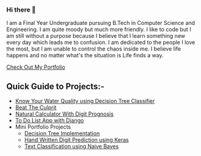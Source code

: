 ### Hi there 👋
<p>
I am a  Final Year Undergraduate pursuing B.Tech in Computer Science and Engineering. I am quite moody but much more friendly. I like to code but I am still without a purpose because I believe that I learn something new every day which leads me to confusion. I am dedicated to the people I love the most, but I am unable to control the chaos inside me. I believe life happens and no matter what's the situation is Life finds a way.
</p>

<p>
<a href="https://thesurajkmr.github.io" target="_blank">Check Out My Portfolio</a> 
</p>
<h2>Quick Guide to Projects:-</h2>
<ul>
  <li>
  <a href="https://gangawaterproject.herokuapp.com/" target="_blank">Know Your Water Quality using Decision Tree Classifier</a>
  </li>
  <li>
      <a href="https://github.com/thesurajkmr/Beat-THE-Culprit" target="_blank">Beat The Culprit</a>
  </li>
  <li>
  <a href="https://github.com/thesurajkmr/Natural-Calculator-with-Digit-Prognosis" target="_blank">Natural Calculator With Digit Prognosis</a>
  </li>
    <li>
  <a href="https://github.com/thesurajkmr/to_do_list_app_with_Django/blob/main/README.md/" target="_blank">To Do List App with Django</a>
  </li>
  <li>
    Mini Portfolio Projects
        <ul>
          <li>
            <a href="https://github.com/thesurajkmr/My-Portfolio-Project/tree/main/Decision%20Tree%20Implementation" target="_blank">Decision Tree Implementation</a>
          </li>
          <li>
           <a href="https://github.com/thesurajkmr/My-Portfolio-Project/tree/main/Hand%20Written%20Digit%20Prediction" target="_blank">Hand Written Digit Prediction using Keras</a>
          </li>
          <li>
            <a href="https://github.com/thesurajkmr/My-Portfolio-Project/tree/main/Text%20Classification" target="_blank">Text Classification using Naive Bayes</a>
          </li>
        </ul>
</li>
</li>
  
</ul>



  <!--
**thesurajkmr/thesurajkmr** is a ✨ _special_ ✨ repository because its `README.md` (this file) appears on your GitHub profile.

Here are some ideas to get you started:

- 🔭 I’m currently working on ...
- 🌱 I’m currently learning ...
- 👯 I’m looking to collaborate on ...
- 🤔 I’m looking for help with ...
- 💬 Ask me about ...
- 📫 How to reach me: ...
- 😄 Pronouns: ...
- ⚡ Fun fact: ...
-->
